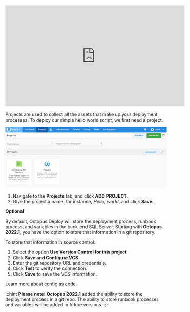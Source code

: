 <iframe width="560" height="315" src="https://www.youtube.com/embed/gfaRUIlQybA" frameborder="0" allow="accelerometer; autoplay; encrypted-media; gyroscope; picture-in-picture" allowfullscreen></iframe>

Projects are used to collect all the assets that make up your deployment processes. To deploy our simple hello world script, we first need a project. 

![The projects page in the Octopus Web Portal](/docs/shared-content/concepts/images/projects.png "width=500")

1. Navigate to the **Projects** tab, and click **ADD PROJECT**.
1. Give the project a name, for instance, *Hello, world*, and click **Save**.

**Optional**

By default, Octopus Deploy will store the deployment process, runbook process, and variables in the back-end SQL Server.  Starting with **Octopus 2022.1**, you have the option to store that information in a git repository.  

To store that information in source control:

1. Select the option **Use Version Control for this project**
1. Click **Save and Configure VCS**
1. Enter the git repository URL and credentials.
1. Click **Test** to verify the connection.
1. Click **Save** to save the VCS information.

Learn more about [config as code](/docs/projects/version-control/index.md).

:::hint
**Please note:** **Octopus 2022.1** added the ability to store the deployment process in a git repo.  The ability to store runbook processes and variables will be added in future versions.
:::
